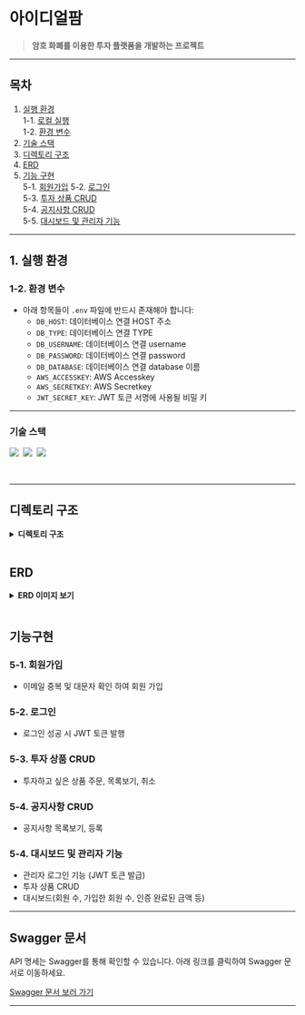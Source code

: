 # **아이디얼팜**  
> **암호 화폐를 이용한 투자 플랫폼을 개발하는 프로젝트**

---

## **목차**
1. [실행 환경](#1-실행-환경)  
   1-1. [로컬 실행](#1-1-로컬-실행)  
   1-2. [환경 변수](#1-2-환경-변수)  
2. [기술 스택](#2-기술-스택)  
3. [디렉토리 구조](#3-디렉토리-구조)  
4. [ERD](#4-erd)  
5. [기능 구현](#5-기능-구현)  
   5-1. [회원가입](#5-1-회원가입)
   5-2. [로그인](#5-2-로그인)  
   5-3. [투자 상품 CRUD](#5-3-투자-상품-CRUD)  
   5-4. [공지사항 CRUD](#5-4-공지사항-CRUD)  
   5-5. [대시보드 및 관리자 기능](#5-5-대시보드-및-관리자-기능)  

---

## **1. 실행 환경**
### **1-2. 환경 변수**  
- 아래 항목들이 `.env` 파일에 반드시 존재해야 합니다:
  - `DB_HOST`: 데이터베이스 연결 HOST 주소
  - `DB_TYPE`: 데이터베이스 연결 TYPE
  - `DB_USERNAME`: 데이터베이스 연결 username
  - `DB_PASSWORD`: 데이터베이스 연결 password
  - `DB_DATABASE`: 데이터베이스 연결 database 이름
  - `AWS_ACCESSKEY`: AWS Accesskey
  - `AWS_SECRETKEY`: AWS Secretkey
  - `JWT_SECRET_KEY`: JWT 토큰 서명에 사용될 비밀 키

---

### 기술 스택
<img src="https://img.shields.io/badge/JavaScript-version 4-3178C6">&nbsp;
<img src="https://img.shields.io/badge/Node.js-version 10-E0234E">&nbsp;
<img src="https://img.shields.io/badge/MySQL-version 8-00758F">&nbsp;

</br>

---

## 디렉토리 구조

<details>
<summary><strong>디렉토리 구조</strong></summary>
<div markdown="1">
 
```bash
└─src
│  app.js
│
├─controllers
│  │  admin.js
│  │  attendee.js
│  │  coins.js
│  │  community.js
│  │  invests.js
│  │  invitation.js
│  │  meeting.js
│  │  membership.js
│  │  nft.js
│  │  notice.js
│  │  products.js
│  │  users.js
│  │  wallets.js
│  │
│  └─admin
│          attendee.js
│          meeting.js
│          membership.js
│          membershipGrade.js
│          nft.js
│          product.js
│          upload.js
│
├─datas
│      abiEth.js
│      mainnet.js
│      testnet.js
│
├─db
│      aws.js
│      index.js
│
├─helpers
│      caver.js
│      users.js
│
├─routes
│  │  admin.js
│  │  coins.js
│  │  invests.js
│  │  notice.js
│  │  products.js
│  │  users.js
│  │  wallets.js
│  │
│  └─club
│          community.js
│          invest.js
│          invitation.js
│          meeting.js
│          membership.js
│          membershipGrade.js
│          user.js
│
├─services
│      attendee.js
│      community.js
│      invest.js
│      invitation.js
│      meeting.js
│      membership.js
│      membershipGrade.js
│      nft.js
│      nftRequest.js
│      pdf.js
│      product.js
│      user.js
│
├─swagger
│      admin.yml
│      attendee.yml
│      coin.yml
│      community.yml
│      index.js
│      invest.yml
│      invitation.yml
│      meeting.yml
│      membership.yml
│      nft.yml
│      notice.yml
│      product.yml
│      users.yml
└      wallet.yml
```
</div>
</details>

</br>

## **ERD**

<details>
<summary><strong>ERD 이미지 보기</strong></summary>
<div markdown="1">

![ERD 이미지](https://github.com/user-attachments/assets/dc7e3564-be07-4f82-b42c-9f7735b8802d)

</div>
</details>

</br>

## 기능구현
### **5-1. 회원가입** 
* 이메일 중복 및 대문자 확인 하여 회원 가입
  
### **5-2. 로그인** 
* 로그인 성공 시 JWT 토큰 발행

### **5-3. 투자 상품 CRUD**
* 투자하고 싶은 상품 주문, 목록보기, 취소

### **5-4. 공지사항 CRUD**
* 공지사항 목록보기, 등록

### **5-4. 대시보드 및 관리자 기능**
* 관리자 로그인 기능 (JWT 토큰 발급)
* 투자 상품 CRUD
* 대시보드(회원 수, 가입한 회원 수, 인증 완료된 금액 등)

 ---
 
 ## **Swagger 문서**
API 명세는 Swagger를 통해 확인할 수 있습니다. 아래 링크를 클릭하여 Swagger 문서로 이동하세요.

[Swagger 문서 보러 가기](https://github.com/user-attachments/assets/f5c88e84-751f-4b2d-8294-a593b3c95b5a)

---
